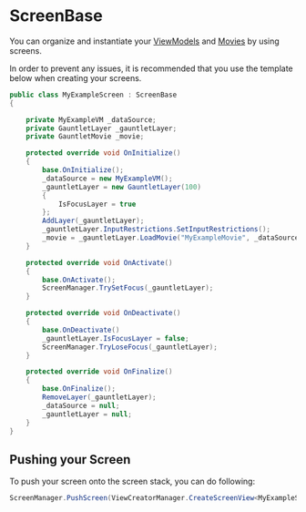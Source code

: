 # ScreenBase

You can organize and instantiate your [ViewModels](viewmodel.md) and [Movies](../_xmldocs/movie.md) by using screens.

In order to prevent any issues, it is recommended that you use the template below when creating your screens.

```csharp
public class MyExampleScreen : ScreenBase
{

    private MyExampleVM _dataSource;
    private GauntletLayer _gauntletLayer;
    private GauntletMovie _movie;

    protected override void OnInitialize()
    {
        base.OnInitialize();
        _dataSource = new MyExampleVM();
        _gauntletLayer = new GauntletLayer(100)
        {
            IsFocusLayer = true
        };
        AddLayer(_gauntletLayer);
        _gauntletLayer.InputRestrictions.SetInputRestrictions();
        _movie = _gauntletLayer.LoadMovie("MyExampleMovie", _dataSource);
    }

    protected override void OnActivate()
    {
        base.OnActivate();
        ScreenManager.TrySetFocus(_gauntletLayer);
    }

    protected override void OnDeactivate()
    {
        base.OnDeactivate()
        _gauntletLayer.IsFocusLayer = false;
        ScreenManager.TryLoseFocus(_gauntletLayer);
    }

    protected override void OnFinalize()
    {
        base.OnFinalize();
        RemoveLayer(_gauntletLayer);
        _dataSource = null;
        _gauntletLayer = null;
    }
}
```

## Pushing your Screen

To push your screen onto the screen stack, you can do following:

```csharp
ScreenManager.PushScreen(ViewCreatorManager.CreateScreenView<MyExampleScreen>());
```

